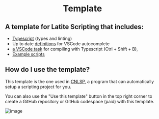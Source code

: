 <h1 align="center">Template</h1>

## A template for Latite Scripting that includes:
- [Typescript](https://www.typescriptlang.org/) (types and linting)
- Up to date [definitions](https://github.com/LatiteScripting/latitescripting.github.io/tree/main/definitions) for VSCode autocomplete
- [a VSCode task](https://github.com/LatiteScripting/Template/blob/master/.vscode/tasks.json) for compiling with Typescript (Ctrl + Shift + B),
- [Example scripts](https://github.com/LatiteScripting/Template/tree/master/src/examples)

## How do I use the template?
This template is the one used in [CNLSP](https://github.com/Plextora/CNLSP/releases/latest), a program that can automatically setup a scripting project for you.

You can also use the "Use this template" button in the top right corner to create a GitHub repository or GitHub codespace (paid) with this template.

![image](https://github.com/LatiteScripting/Template/assets/71889427/1b5f9a7d-6cc3-4096-9c37-ed2afb5de78d)
